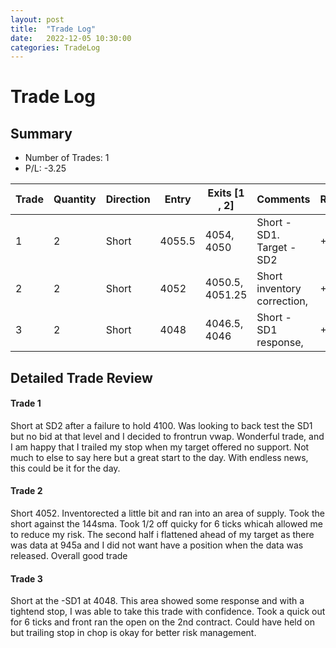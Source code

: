 ```yaml
---
layout: post
title:  "Trade Log"
date:   2022-12-05 10:30:00
categories: TradeLog
---
```

# Trade Log
## Summary
- Number of Trades: 1
- P/L: -3.25

| Trade | Quantity | Direction | Entry  | Exits [1 , 2]   | Comments                    | Result |
|-------|----------|-----------|--------|-----------------|-----------------------------|--------|
| 1     | 2        | Short     | 4055.5 | 4054, 4050      | Short -SD1. Target -SD2     | +7     |
| 2     | 2        | Short     | 4052   | 4050.5, 4051.25 | Short inventory correction, | +2.25  |
| 3     | 2        | Short     | 4048   | 4046.5, 4046 | Short -SD1 response, | +3.5  |


## Detailed Trade Review

#### Trade 1
Short at SD2 after a failure to hold 4100. Was looking to back test the SD1 but no bid at that level and I decided to frontrun vwap. Wonderful trade, and I am happy that I trailed my stop when my target offered no support. Not much to else to say here but a great start to the day. With endless news, this could be it for the day. 

#### Trade 2
Short 4052. Inventorected a little bit and ran into an area of supply. Took the short against the 144sma. Took 1/2 off quicky for 6 ticks whicah allowed me to reduce my risk. The second half i flattened ahead of my target as there was data at 945a and I did not want have a position when the data was released.  Overall good trade

#### Trade 3
Short at the -SD1 at 4048. This area showed some response and with a tightend stop, I was able to take this trade with confidence. Took a quick out for 6 ticks and front ran the open on the 2nd contract. Could have held on but trailing stop in chop is okay for better risk management. 